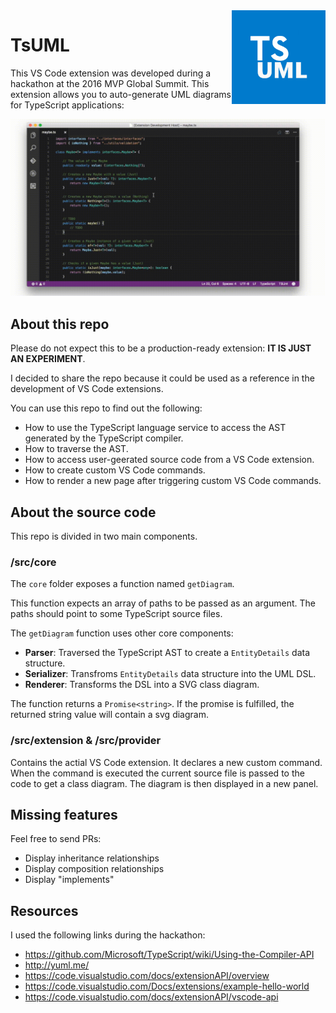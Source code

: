 <img src="/assets/logo.png" width="150" align="right" />

# TsUML

This VS Code extension was developed during a hackathon at the 2016 MVP Global Summit. This extension allows you to auto-generate UML diagrams for TypeScript applications:

![](/assets/preview.gif)

## About this repo
Please do not expect this to be a production-ready extension: **IT IS JUST AN EXPERIMENT**.

I decided to share the repo because it could be used as a reference in the development
of VS Code extensions.

You can use this repo to find out the following:

- How to use the TypeScript language service to access the AST generated by the TypeScript compiler.
- How to traverse the AST.
- How to access user-geerated source code from a VS Code extension.
- How to create custom VS Code commands.
- How to render a new page after triggering custom VS Code commands.

## About the source code
This repo is divided in two main components.

### /src/core
The `core` folder exposes a function named `getDiagram`. 

This function expects an array of paths to be passed as 
an argument. The paths should point to some TypeScript 
source files.

The `getDiagram` function uses other core components:

- **Parser**: Traversed the TypeScript AST to create a `EntityDetails` data structure.
- **Serializer**: Transfroms `EntityDetails` data structure into the UML DSL.
- **Renderer**: Transforms the DSL into a SVG class diagram.

The function returns a `Promise<string>`. If the promise
is fulfilled, the returned string value will contain a svg diagram.

### /src/extension & /src/provider
Contains the actial VS Code extension. It declares a new custom
command. When the command is executed the current source file is
passed to the code to get a class diagram. The diagram is then
displayed in a new panel.

## Missing features
Feel free to send PRs:
- Display inheritance relationships
- Display composition relationships
- Display "implements"

## Resources
I used the following links during the hackathon:
- https://github.com/Microsoft/TypeScript/wiki/Using-the-Compiler-API
- http://yuml.me/
- https://code.visualstudio.com/docs/extensionAPI/overview
- https://code.visualstudio.com/Docs/extensions/example-hello-world
- https://code.visualstudio.com/docs/extensionAPI/vscode-api

